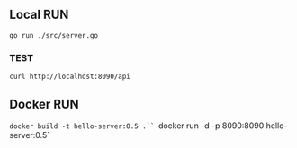 ## Local RUN
`go run ./src/server.go`

### TEST
`curl http://localhost:8090/api`


## Docker RUN
`docker build -t hello-server:0.5 .``
`docker run -d -p 8090:8090 hello-server:0.5`

